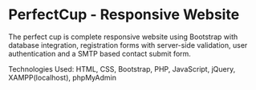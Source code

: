 # PerfectCup - Responsive Website

The perfect cup is complete responsive website using Bootstrap with database integration, registration forms with server-side validation, user authentication 
and a SMTP based contact submit form. 

Technologies Used:  HTML, CSS, Bootstrap, PHP, JavaScript, jQuery, XAMPP(localhost), phpMyAdmin
